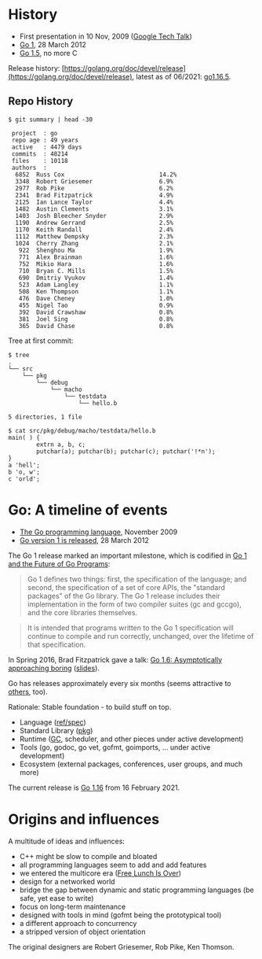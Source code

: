 # History

* First presentation in 10 Nov, 2009 ([Google Tech Talk](https://www.youtube.com/watch?v=rKnDgT73v8s))
* [Go 1](https://blog.golang.org/go1),  28 March 2012
* [Go 1.5](https://golang.org/doc/go1.5#c), no more C

Release history:
[https://golang.org/doc/devel/release](https://golang.org/doc/devel/release),
latest as of 06/2021: [go1.16.5](https://golang.org/doc/devel/release#go1.16).


## Repo History

```
$ git summary | head -30

 project  : go
 repo age : 49 years
 active   : 4479 days
 commits  : 48214
 files    : 10118
 authors  :
  6852  Russ Cox                           14.2%
  3348  Robert Griesemer                   6.9%
  2977  Rob Pike                           6.2%
  2341  Brad Fitzpatrick                   4.9%
  2125  Ian Lance Taylor                   4.4%
  1482  Austin Clements                    3.1%
  1403  Josh Bleecher Snyder               2.9%
  1190  Andrew Gerrand                     2.5%
  1170  Keith Randall                      2.4%
  1112  Matthew Dempsky                    2.3%
  1024  Cherry Zhang                       2.1%
   922  Shenghou Ma                        1.9%
   771  Alex Brainman                      1.6%
   752  Mikio Hara                         1.6%
   710  Bryan C. Mills                     1.5%
   690  Dmitriy Vyukov                     1.4%
   523  Adam Langley                       1.1%
   508  Ken Thompson                       1.1%
   476  Dave Cheney                        1.0%
   455  Nigel Tao                          0.9%
   392  David Crawshaw                     0.8%
   381  Joel Sing                          0.8%
   365  David Chase                        0.8%
```

Tree at first commit:

```
$ tree
.
└── src
    └── pkg
        └── debug
            └── macho
                └── testdata
                    └── hello.b

5 directories, 1 file

$ cat src/pkg/debug/macho/testdata/hello.b
main( ) {
        extrn a, b, c;
        putchar(a); putchar(b); putchar(c); putchar('!*n');
}
a 'hell';
b 'o, w';
c 'orld';
```

# Go: A timeline of events

* [The Go programming language](https://www.youtube.com/watch?v=rKnDgT73v8s), November 2009
* [Go version 1 is released](https://blog.golang.org/go-version-1-is-released), 28 March 2012

The Go 1 release marked an important milestone, which is codified in [Go 1 and
the Future of Go Programs](https://golang.org/doc/go1compat):

> Go 1 defines two things: first, the specification of the language; and
> second, the specification of a set of core APIs, the "standard packages" of
> the Go library. The Go 1 release includes their implementation in the form
> of two compiler suites (gc and gccgo), and the core libraries themselves.

> It is intended that programs written to the Go 1 specification will continue
> to compile and run correctly, unchanged, over the lifetime of that
> specification.

In Spring 2016, Brad Fitzpatrick gave a talk: [Go 1.6: Asymptotically
approaching boring](https://www.youtube.com/watch?v=4Dr8FXs9aJM)
([slides](https://docs.google.com/presentation/d/1JsCKdK_AvDdn8EkummMNvpo7ntqteWQfynq9hFTCkhQ/view?slide=id.p)).

Go has releases approximately every six months (seems attractive to
[others](https://www.infoq.com/news/2017/09/Java6Month), too).

Rationale: Stable foundation - to build stuff on top.

* Language ([ref/spec](https://golang.org/ref/spec))
* Standard Library ([pkg](https://golang.org/pkg/))
* Runtime ([GC](https://www.youtube.com/watch?v=aiv1JOfMjm0), scheduler, and
  other pieces under active development)
* Tools (go, godoc, go vet, gofmt, goimports, ... under active development)
* Ecosystem (external packages, conferences, user groups, and much more)

The current release is [Go 1.16](https://blog.golang.org/go1.16) from 16 February
2021.

# Origins and influences

A multitude of ideas and influences:

* C++ might be slow to compile and bloated
* all programming languages seem to add and add features
* we entered the multicore era ([Free Lunch Is Over](http://www.gotw.ca/publications/concurrency-ddj.htm))
* design for a networked world
* bridge the gap between dynamic and static programming languages (be safe, yet
  ease to write)
* focus on long-term maintenance
* designed with tools in mind (gofmt being the prototypical tool)
* a different approach to concurrency
* a stripped version of object orientation

The original designers are Robert Griesemer, Rob Pike, Ken Thomson.
